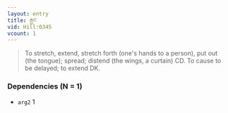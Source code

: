 ```yaml
---
layout: entry
title: རྒྱང་
vid: Hill:0345
vcount: 1
---
```


> To stretch, extend, stretch forth (one's hands to a person), put out (the tongue); spread; distend (the wings, a curtain) CD\.
 To cause to be delayed; to extend DK\.

### Dependencies (N = 1)
* `arg2` 1


